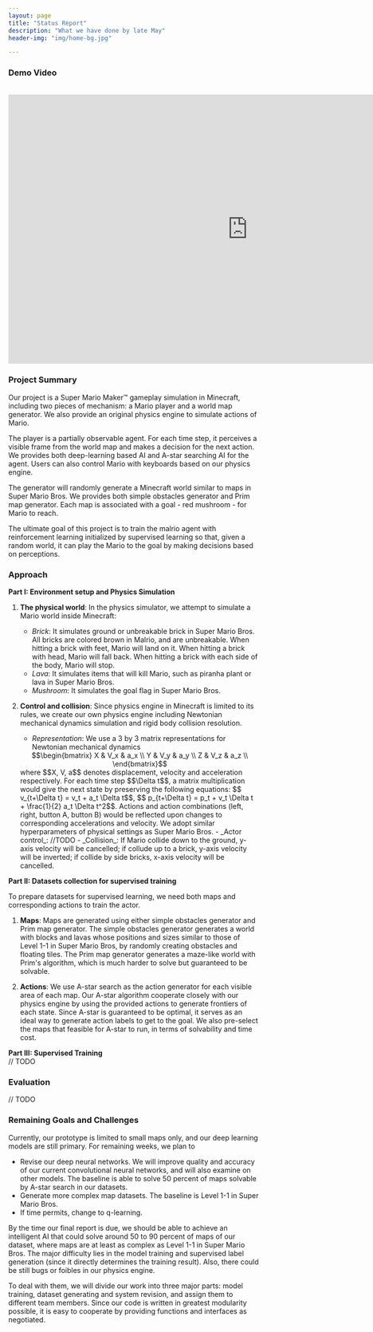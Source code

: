 ```yaml
---
layout: page
title: "Status Report"
description: "What we have done by late May"
header-img: "img/home-bg.jpg"

---
```


### Demo Video
<br>
<center><iframe src="https://www.youtube.com/embed/31aoE43Ke2g" width="960" height="540" frameborder="0" allowfullscreen></iframe></center>

### Project Summary

Our project is a Super Mario Maker™ gameplay simulation in Minecraft, including two pieces of mechanism: a Mario player and a world map generator. We also provide an original physics engine to simulate actions of Mario.

The player is a partially observable agent. For each time step, it perceives a visible frame from the world map and makes a decision for the next action. We provides both deep-learning based AI and A-star searching AI for the agent. Users can also control Mario with keyboards based on our physics engine.

The generator will randomly generate a Minecraft world similar to maps in Super Mario Bros. We provides both simple obstacles generator and Prim map generator. Each map is associated with a goal - red mushroom - for Mario to reach.

The ultimate goal of this project is to train the malrio agent with reinforcement learning initialized by supervised learning so that, given a random world, it can play the Mario to the goal by making decisions based on perceptions.

### Approach

__Part I: Environment setup and Physics Simulation__<br>

1. __The physical world__: In the physics simulator, we attempt to simulate a Mario world inside Minecraft:

    - _Brick_: It simulates ground or unbreakable brick in Super Mario Bros. All bricks are colored brown in Malrio, and are unbreakable. When hitting a brick with feet, Mario will land on it. When hitting a brick with head, Mario will fall back. When hitting a brick with each side of the body, Mario will stop.
    - _Lava_: It simulates items that will kill Mario, such as piranha plant or lava in Super Mario Bros.
    - _Mushroom_: It simulates the goal flag in Super Mario Bros.

2. __Control and collision__: Since physics engine in Minecraft is limited to its rules, we create our own physics engine including Newtonian mechanical dynamics simulation and rigid body collision resolution.

    - _Representation_: We use a 3 by 3 matrix representations for Newtonian mechanical dynamics
    <center>$$\begin{bmatrix}
        X & V_x & a_x \\
        Y & V_y & a_y \\
        Z & V_z & a_z \\
    \end{bmatrix}$$</center>
       where $$X, V, a$$ denotes displacement, velocity and acceleration respectively. For each time step $$\Delta t$$, a matrix multiplication would give the next state by preserving the following equations: $$ v_{t+\Delta t} = v_t + a_t \Delta t$$, $$ p_{t+\Delta t} = p_t + v_t \Delta t + \frac{1}{2} a_t \Delta t^2$$. Actions and action combinations (left, right, button A, button B) would be reflected upon changes to corresponding accelerations and velocity. We adopt similar hyperparameters of physical settings as Super Mario Bros.
    - _Actor control_: //TODO
    - _Collision_: If Mario collide down to the ground, y-axis velocity will be cancelled; if collude up to a brick, y-axis velocity will be inverted; if collide by side bricks, x-axis velocity will be cancelled.

__Part II: Datasets collection for supervised training__<br>

To prepare datasets for supervised learning, we need both maps and corresponding actions to train the actor.

1. __Maps__: Maps are generated using either simple obstacles generator and Prim map generator. The simple obstacles generator generates a world with blocks and lavas whose positions and sizes similar to those of Level 1-1 in Super Mario Bros, by randomly creating obstacles and floating tiles. The Prim map generator generates a maze-like world with Prim's algorithm, which is much harder to solve but guaranteed to be solvable.

2. __Actions__: We use A-star search as the action generator for each visible area of each map. Our A-star algorithm cooperate closely with our physics engine by using the provided actions to generate frontiers of each state. Since A-star is guaranteed to be optimal, it serves as an ideal way to generate action labels to get to the goal. We also pre-select the maps that feasible for A-star to run, in terms of solvability and time cost.

__Part III: Supervised Training__<br>
// TODO

### Evaluation
// TODO

### Remaining Goals and Challenges
Currently, our prototype is limited to small maps only, and our deep learning models are still primary. For remaining weeks, we plan to

- Revise our deep neural networks. We will improve quality and accuracy of our current convolutional neural networks, and will also examine on other models. The baseline is able to solve 50 percent of maps solvable by A-star search in our datasets.
- Generate more complex map datasets. The baseline is Level 1-1 in Super Mario Bros.
- If time permits, change to q-learning.

By the time our final report is due, we should be able to achieve an intelligent AI that could solve around 50 to 90 percent of maps of our dataset, where maps are at least as complex as Level 1-1 in Super Mario Bros. The major difficulty lies in the model training and supervised label generation (since it directly determines the training result). Also, there could be still bugs or foibles in our physics engine.

To deal with them, we will divide our work into three major parts: model training, dataset generating and system revision, and assign them to different team members. Since our code is written in greatest modularity possible, it is easy to cooperate by providing functions and interfaces as negotiated.
